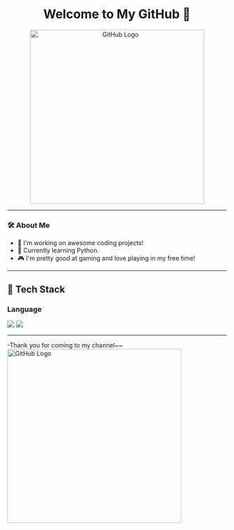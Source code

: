 <h1 align="center">Welcome to My GitHub 👋</h1>

<p align="center">
  <img src="https://logos-world.net/wp-content/uploads/2020/11/GitHub-Logo.png" alt="GitHub Logo" width="400"/>
</p>

---

### 🛠 About Me
- 🔭 I'm working on awesome coding projects!
- 🌱 Currently learning Python.
- 🎮 I'm pretty good at gaming and love playing in my free time!

---

  ## 🧱 Tech Stack
  ### Language
  <!--Python-->
  <img src="https://img.shields.io/badge/Python-3776AB?style=flat-square&logo=Python&logoColor=white"/>
  <!--JavaScript-->
  <img src="https://img.shields.io/badge/JavaScript-F7DF1E?style=flat-square&logo=JavaScript&logoColor=white"/>

  ---
 -Thank you for coming to my channel~~
 <img src="https://img.freepik.com/free-vector/thank-you-lettering_1262-6963.jpg?semt=ais_hybrid&w=740" alt="GitHub Logo" width="400"/>
